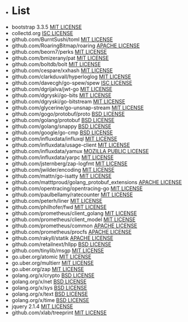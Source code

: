 - # List
- bootstrap 3.3.5 [MIT LICENSE](https://github.com/twbs/bootstrap/blob/master/LICENSE)
- collectd.org [ISC LICENSE](https://github.com/collectd/go-collectd/blob/master/LICENSE)
- github.com/BurntSushi/toml [MIT LICENSE](https://github.com/BurntSushi/toml/blob/master/COPYING)
- github.com/RoaringBitmap/roaring [APACHE LICENSE](https://github.com/RoaringBitmap/roaring/blob/master/LICENSE)
- github.com/beorn7/perks [MIT LICENSE](https://github.com/beorn7/perks/blob/master/LICENSE)
- github.com/bmizerany/pat [MIT LICENSE](https://github.com/bmizerany/pat#license)
- github.com/boltdb/bolt [MIT LICENSE](https://github.com/boltdb/bolt/blob/master/LICENSE)
- github.com/cespare/xxhash [MIT LICENSE](https://github.com/cespare/xxhash/blob/master/LICENSE.txt)
- github.com/clarkduvall/hyperloglog [MIT LICENSE](https://github.com/clarkduvall/hyperloglog/blob/master/LICENSE)
- github.com/davecgh/go-spew/spew [ISC LICENSE](https://github.com/davecgh/go-spew/blob/master/LICENSE)
- github.com/dgrijalva/jwt-go [MIT LICENSE](https://github.com/dgrijalva/jwt-go/blob/master/LICENSE)
- github.com/dgryski/go-bits [MIT LICENSE](https://github.com/dgryski/go-bits/blob/master/LICENSE)
- github.com/dgryski/go-bitstream [MIT LICENSE](https://github.com/dgryski/go-bitstream/blob/master/LICENSE)
- github.com/glycerine/go-unsnap-stream [MIT LICENSE](https://github.com/glycerine/go-unsnap-stream/blob/master/LICENSE)
- github.com/gogo/protobuf/proto [BSD LICENSE](https://github.com/gogo/protobuf/blob/master/LICENSE)
- github.com/golang/protobuf [BSD LICENSE](https://github.com/golang/protobuf/blob/master/LICENSE)
- github.com/golang/snappy [BSD LICENSE](https://github.com/golang/snappy/blob/master/LICENSE)
- github.com/google/go-cmp [BSD LICENSE](https://github.com/google/go-cmp/blob/master/LICENSE)
- github.com/influxdata/influxql [MIT LICENSE](https://github.com/influxdata/influxql/blob/master/LICENSE)
- github.com/influxdata/usage-client [MIT LICENSE](https://github.com/influxdata/usage-client/blob/master/LICENSE.txt)
- github.com/influxdata/yamux [MOZILLA PUBLIC LICENSE](https://github.com/influxdata/yamux/blob/master/LICENSE)
- github.com/influxdata/yarpc [MIT LICENSE](https://github.com/influxdata/yarpc/blob/master/LICENSE)
- github.com/jsternberg/zap-logfmt [MIT LICENSE](https://github.com/jsternberg/zap-logfmt/blob/master/LICENSE)
- github.com/jwilder/encoding [MIT LICENSE](https://github.com/jwilder/encoding/blob/master/LICENSE)
- github.com/mattn/go-isatty [MIT LICENSE](https://github.com/mattn/go-isatty/blob/master/LICENSE)
- github.com/matttproud/golang_protobuf_extensions [APACHE LICENSE](https://github.com/matttproud/golang_protobuf_extensions/blob/master/LICENSE)
- github.com/opentracing/opentracing-go [MIT LICENSE](https://github.com/opentracing/opentracing-go/blob/master/LICENSE)
- github.com/paulbellamy/ratecounter [MIT LICENSE](https://github.com/paulbellamy/ratecounter/blob/master/LICENSE)
- github.com/peterh/liner [MIT LICENSE](https://github.com/peterh/liner/blob/master/COPYING)
- github.com/philhofer/fwd [MIT LICENSE](https://github.com/philhofer/fwd/blob/master/LICENSE.md)
- github.com/prometheus/client_golang [MIT LICENSE](https://github.com/prometheus/client_golang/blob/master/LICENSE)
- github.com/prometheus/client_model [MIT LICENSE](https://github.com/prometheus/client_model/blob/master/LICENSE)
- github.com/prometheus/common [APACHE LICENSE](https://github.com/prometheus/common/blob/master/LICENSE)
- github.com/prometheus/procfs [APACHE LICENSE](https://github.com/prometheus/procfs/blob/master/LICENSE)
- github.com/rakyll/statik [APACHE LICENSE](https://github.com/rakyll/statik/blob/master/LICENSE)
- github.com/retailnext/hllpp [BSD LICENSE](https://github.com/retailnext/hllpp/blob/master/LICENSE)
- github.com/tinylib/msgp [MIT LICENSE](https://github.com/tinylib/msgp/blob/master/LICENSE)
- go.uber.org/atomic [MIT LICENSE](https://github.com/uber-go/atomic/blob/master/LICENSE.txt)
- go.uber.org/multierr [MIT LICENSE](https://github.com/uber-go/multierr/blob/master/LICENSE.txt)
- go.uber.org/zap [MIT LICENSE](https://github.com/uber-go/zap/blob/master/LICENSE.txt)
- golang.org/x/crypto [BSD LICENSE](https://github.com/golang/crypto/blob/master/LICENSE)
- golang.org/x/net [BSD LICENSE](https://github.com/golang/net/blob/master/LICENSE)
- golang.org/x/sys [BSD LICENSE](https://github.com/golang/sys/blob/master/LICENSE)
- golang.org/x/text [BSD LICENSE](https://github.com/golang/text/blob/master/LICENSE)
- golang.org/x/time [BSD LICENSE](https://github.com/golang/time/blob/master/LICENSE)
- jquery 2.1.4 [MIT LICENSE](https://github.com/jquery/jquery/blob/master/LICENSE.txt)
- github.com/xlab/treeprint [MIT LICENSE](https://github.com/xlab/treeprint/blob/master/LICENSE)














